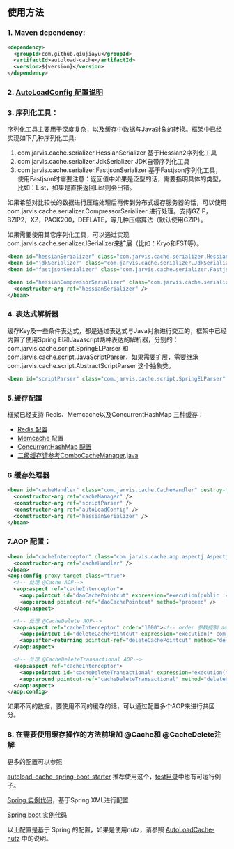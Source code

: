 ## 使用方法


### 1. Maven dependency:

```xml
<dependency>
  <groupId>com.github.qiujiayu</groupId>
  <artifactId>autoload-cache</artifactId>
  <version>${version}</version>
</dependency>
```    

### 2. [AutoLoadConfig 配置说明](AutoLoadConfig.md)

### 3. 序列化工具：

序列化工具主要用于深度复杂，以及缓存中数据与Java对象的转换。框架中已经实现如下几种序列化工具:

1.  com.jarvis.cache.serializer.HessianSerializer 基于Hessian2序列化工具
2.  com.jarvis.cache.serializer.JdkSerializer JDK自带序列化工具
3.  com.jarvis.cache.serializer.FastjsonSerializer 基于Fastjson序列化工具，使用Fastjson时需要注意：返回值中如果是泛型的话，需要指明具体的类型，比如：List<User>，如果是直接返回List则会出错。

如果希望对比较长的数据进行压缩处理后再传到分布式缓存服务器的话，可以使用com.jarvis.cache.serializer.CompressorSerializer 进行处理。支持GZIP，BZIP2，XZ，PACK200，DEFLATE，等几种压缩算法（默认使用GZIP）。

如果需要使用其它序列化工具，可以通过实现com.jarvis.cache.serializer.ISerializer<Object>来扩展（比如：Kryo和FST等）。

```xml
<bean id="hessianSerializer" class="com.jarvis.cache.serializer.HessianSerializer" />
<bean id="jdkSerializer" class="com.jarvis.cache.serializer.JdkSerializer" />
<bean id="fastjsonSerializer" class="com.jarvis.cache.serializer.FastjsonSerializer" />

<bean id="hessianCompressorSerializer" class="com.jarvis.cache.serializer.CompressorSerializer">
  <constructor-arg ref="hessianSerializer" />
</bean>
```
### 4. 表达式解析器

缓存Key及一些条件表达式，都是通过表达式与Java对象进行交互的，框架中已经内置了使用Spring El和Javascript两种表达的解析器，分别的：com.jarvis.cache.script.SpringELParser 和 com.jarvis.cache.script.JavaScriptParser，如果需要扩展，需要继承com.jarvis.cache.script.AbstractScriptParser 这个抽象类。

```xml
<bean id="scriptParser" class="com.jarvis.cache.script.SpringELParser" />
```

### 5.缓存配置

框架已经支持 Redis、Memcache以及ConcurrentHashMap 三种缓存：

* [Redis 配置](JRedis.md)
* [Memcache 配置](Memcache.md)
* [ConcurrentHashMap 配置](ConcurrentHashMap.md)
* [二级缓存请参考ComboCacheManager.java](../src/main/java/com/jarvis/cache/ComboCacheManager.java)

### 6.缓存处理器

```xml
<bean id="cacheHandler" class="com.jarvis.cache.CacheHandler" destroy-method="destroy">
  <constructor-arg ref="cacheManager" />
  <constructor-arg ref="scriptParser" />
  <constructor-arg ref="autoLoadConfig" />
  <constructor-arg ref="hessianSerializer" />
</bean>
```

### 7.AOP 配置：

```xml
<bean id="cacheInterceptor" class="com.jarvis.cache.aop.aspectj.AspectjAopInterceptor">
  <constructor-arg ref="cacheHandler" />
</bean>
<aop:config proxy-target-class="true">
  <!-- 处理 @Cache AOP-->
  <aop:aspect ref="cacheInterceptor">
    <aop:pointcut id="daoCachePointcut" expression="execution(public !void com.jarvis.cache_example.common.dao..*.*(..)) &amp;&amp; @annotation(cache)" />
    <aop:around pointcut-ref="daoCachePointcut" method="proceed" />
  </aop:aspect>

  <!-- 处理 @CacheDelete AOP-->
  <aop:aspect ref="cacheInterceptor" order="1000"><!-- order 参数控制 aop通知的优先级，值越小，优先级越高 ，在事务提交后删除缓存 -->
    <aop:pointcut id="deleteCachePointcut" expression="execution(* com.jarvis.cache_example.common.dao..*.*(..)) &amp;&amp; @annotation(cacheDelete)" />
    <aop:after-returning pointcut-ref="deleteCachePointcut" method="deleteCache" returning="retVal"/>
  </aop:aspect>

  <!-- 处理 @CacheDeleteTransactional AOP-->
  <aop:aspect ref="cacheInterceptor">
    <aop:pointcut id="cacheDeleteTransactional" expression="execution(* com.jarvis.cache_example.common.service..*.*(..)) &amp;&amp; @annotation(cacheDeleteTransactional)" />
    <aop:around pointcut-ref="cacheDeleteTransactional" method="deleteCacheTransactional" />
  </aop:aspect>
</aop:config>
```

如果不同的数据，要使用不同的缓存的话，可以通过配置多个AOP来进行共区分。


### 8. 在需要使用缓存操作的方法前增加 @Cache和 @CacheDelete注解

更多的配置可以参照

[autoload-cache-spring-boot-starter](https://github.com/qiujiayu/autoload-cache-spring-boot-starter) 推荐使用这个，[test目录](https://github.com/qiujiayu/autoload-cache-spring-boot-starter/tree/master/src/test)中也有可运行例子。

[Spring 实例代码](https://github.com/qiujiayu/cache-example)，基于Spring XML进行配置

[Spring boot 实例代码](https://github.com/qiujiayu/autoload-cache-spring-boot-starter/tree/master/src/test)

以上配置是基于 Spring 的配置，如果是使用nutz，请参照 [AutoLoadCache-nutz](https://github.com/qiujiayu/AutoLoadCache-nutz) 中的说明。
